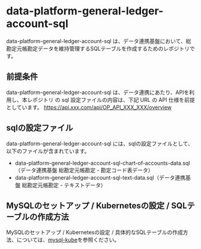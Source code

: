 # data-platform-general-ledger-account-sql  

data-platform-general-ledger-account-sql は、データ連携基盤において、総勘定元帳勘定データを維持管理するSQLテーブルを作成するためのレポジトリです。  

## 前提条件  
data-platform-general-ledger-account-sql は、データ連携にあたり、APIを利用し、本レポジトリ の sql 設定ファイルの内容は、下記 URL の API 仕様を前提としています。
https://api.xxx.com/api/OP_API_XXX_XXX/overview           

## sqlの設定ファイル

data-platform-general-ledger-account-sql には、sqlの設定ファイルとして、以下のファイルが含まれています。  

* data-platform-general-ledger-account-sql-chart-of-accounts-data.sql（データ連携基盤 総勘定元帳勘定 - 勘定コード表データ）  
* data-platform-general-ledger-account-sql-text-data.sql（データ連携基盤 総勘定元帳勘定 - テキストデータ）


## MySQLのセットアップ / Kubernetesの設定 / SQLテーブルの作成方法

MySQLのセットアップ / Kubernetesの設定 / 具体的なSQLテーブルの作成方法、については、[mysql-kube](https://github.com/latonaio/mysql-kube)を参照ください。  
